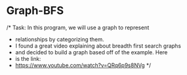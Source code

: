 # Graph-BFS

/* Task: In this program, we will use a graph to represent
 * relationships by categorizing them. 
 * I found a great video explaining about breadth first search graphs 
 * and decided to build a graph based off of the example. Here
 * is the link: 
 * https://www.youtube.com/watch?v=QRq6p9s8NVg
 */
